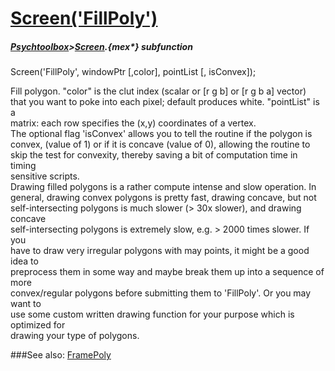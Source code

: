 # [Screen('FillPoly')](Screen-FillPoly) 
##### [Psychtoolbox](Psychtoolbox)>[Screen](Screen).{mex*} subfunction

Screen('FillPoly', windowPtr [,color], pointList [, isConvex]);

Fill polygon. "color" is the clut index (scalar or [r g b] or [r g b a] vector)  
that you want to poke into each pixel; default produces white. "pointList" is a  
matrix: each row specifies the (x,y) coordinates of a vertex.  
The optional flag 'isConvex' allows you to tell the routine if the polygon is  
convex, (value of 1) or if it is concave (value of 0), allowing the routine to  
skip the test for convexity, thereby saving a bit of computation time in timing  
sensitive scripts.  
Drawing filled polygons is a rather compute intense and slow operation. In  
general, drawing convex polygons is pretty fast, drawing concave, but not  
self-intersecting polygons is much slower (\> 30x slower), and drawing concave  
self-intersecting polygons is extremely slow, e.g. \> 2000 times slower. If you  
have to draw very irregular polygons with may points, it might be a good idea to  
preprocess them in some way and maybe break them up into a sequence of more  
convex/regular polygons before submitting them to 'FillPoly'. Or you may want to  
use some custom written drawing function for your purpose which is optimized for  
drawing your type of polygons.   


###See also:
[FramePoly](Screen-FramePoly)
